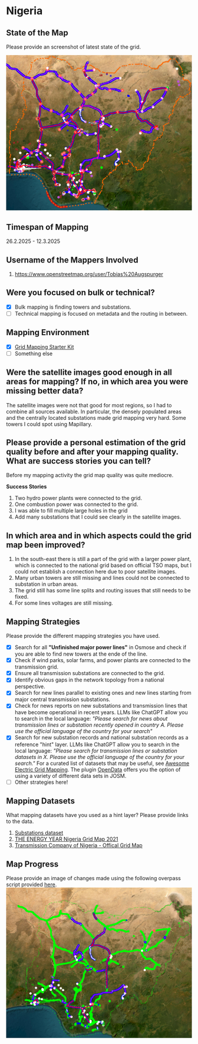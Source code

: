 # Nigeria 

## State of the Map
Please provide an screenshot of latest state of the grid.

![alt text](<images/Nigeria-2025-03-12 16-10-50.png>)

## Timespan of Mapping
26.2.2025 - 12.3.2025

## Username of the Mappers Involved 
1. https://www.openstreetmap.org/user/Tobias%20Augspurger

## Were you focused on bulk or technical? 
- [x] Bulk mapping is finding towers and substations.
- [ ] Technical mapping is focused on metadata and the routing in between. 

## Mapping Environment  

- [x] [Grid Mapping Starter Kit](https://github.com/open-energy-transition/grid-mapping-starter-kit)
- [ ] Something else 

## Were the satellite images good enough in all areas for mapping? If no, in which area you were missing better data?
The satellite images were not that good for most regions, so I had to combine all sources available. In particular, the densely populated areas and the centrally located substations made grid mapping very hard. Some towers I could spot using Mapillary. 

## Please provide a personal estimation of the grid quality before and after your mapping quality. What are success stories you can tell?
Before my mapping activity the grid map quality was quite mediocre. 

**Success Stories** 
1. Two hydro power plants were connected to the grid.
2. One combustion power was connected to the grid.
3. I was able to fill multiple large holes in the grid
4. Add many substations that I could see clearly in the satellite images. 

## In which area and in which aspects could the grid map been improved?
1. In the south-east there is still a part of the grid with a larger power plant, which is connected to the national grid based on official TSO maps, but I could not establish a connection here due to poor satellite images. 
2. Many urban towers are still missing and lines could not be connected to substation in urban areas. 
3. The grid still has some line splits and routing issues that still needs to be fixed. 
4. For some lines voltages are still missing. 

## Mapping Strategies
Please provide the different mapping strategies you have used. 

- [x] Search for all **"Unfinished major power lines"** in Osmose and check if you are able to find new towers at the ende of the line.
- [x] Check if wind parks, solar farms, and power plants are connected to the transmission grid.
- [x] Ensure all transmission substations are connected to the grid.
- [x] Identify obvious gaps in the network topology from a national perspective.
- [x] Search for new lines parallel to existing ones and new lines starting from major central transmission substations.
- [x] Check for news reports on new substations and transmission lines that have become operational in recent years. LLMs like ChatGPT allow you to search in the local language: _"Please search for news about transmission lines or substation recently opened in country A. Please use the official language of the country for your search"_
- [x] Search for new substation records and national substation records as a reference "hint" layer. LLMs like ChatGPT allow you to search in the local language: _"Please search for transmission lines or substation datasets in X. Please use the official language of the country for your search."_ For a curated list of datasets that may be useful, see [Awesome Electric Grid Mapping](https://github.com/open-energy-transition/Awesome-Electric-Grid-Mapping). The plugin [OpenData](https://wiki.openstreetmap.org/wiki/JOSM/Plugins/OpenData) offers you the option of using a variety of different data sets in JOSM.
- [ ] Other strategies here!

## Mapping Datasets
What mapping datasets have you used as a hint layer? Please provide links to the data.

1. [Substations dataset](https://data.grid3.org/datasets/4eed11fbbdd34779be446296208c6cbe_0/explore?location=7.753760%2C7.255227%2C6.99)
2. [THE ENERGY YEAR Nigeria Grid Map 2021](https://d3jmgibn6sgz2k.cloudfront.net/wp-content/uploads/2021/11/09164603/TCN_Nigeria21.pdf)
3. [Transmission Company of Nigeria - Offical Grid Map](https://nsong.org/App_Themes/Blue/images/NationalGrid.png)

## Map Progress
Please provide an image of changes made using the following overpass script provided [here](https://raw.githubusercontent.com/open-energy-transition/grid-mapping-starter-kit/refs/heads/main/scripts/mapping_progress.overpassql).
![alt text](<images/delta-nigeria-2025-03-12 16-07-06.png>)

